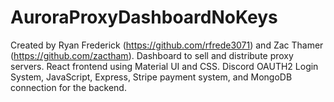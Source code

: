# AuroraProxyDashboardNoKeys
Created by Ryan Frederick (https://github.com/rfrede3071) and Zac Thamer (https://github.com/zactham).
Dashboard to sell and distribute proxy servers.
React frontend using Material UI and CSS. 
Discord OAUTH2 Login System, JavaScript, Express, Stripe payment system, and MongoDB connection for the backend. 
